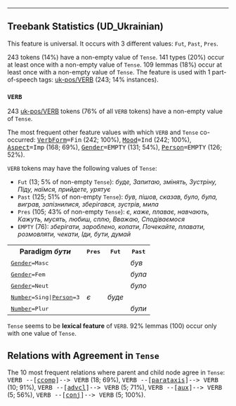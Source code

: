 

--------------------------------------------------------------------------------

## Treebank Statistics (UD_Ukrainian)

This feature is universal.
It occurs with 3 different values: `Fut`, `Past`, `Pres`.

243 tokens (14%) have a non-empty value of `Tense`.
141 types (20%) occur at least once with a non-empty value of `Tense`.
109 lemmas (18%) occur at least once with a non-empty value of `Tense`.
The feature is used with 1 part-of-speech tags: [uk-pos/VERB]() (243; 14% instances).

### `VERB`

243 [uk-pos/VERB]() tokens (76% of all `VERB` tokens) have a non-empty value of `Tense`.

The most frequent other feature values with which `VERB` and `Tense` co-occurred: <tt><a href="VerbForm.html">VerbForm</a>=Fin</tt> (242; 100%), <tt><a href="Mood.html">Mood</a>=Ind</tt> (242; 100%), <tt><a href="Aspect.html">Aspect</a>=Imp</tt> (168; 69%), <tt><a href="Gender.html">Gender</a>=EMPTY</tt> (131; 54%), <tt><a href="Person.html">Person</a>=EMPTY</tt> (126; 52%).

`VERB` tokens may have the following values of `Tense`:

* `Fut` (13; 5% of non-empty `Tense`): <em>буде, Запитаю, змінять, Зустріну, Піду, наїмся, прийдете, урятує</em>
* `Past` (125; 51% of non-empty `Tense`): <em>був, пішов, сказав, було, була, виграв, запізнилися, зберігався, зустрів, мила</em>
* `Pres` (105; 43% of non-empty `Tense`): <em>є, каже, плаває, навчають, Кажуть, мусять, любиш, сплю, Вважаю, Сподіваємося</em>
* `EMPTY` (76): <em>зберігати, зароблено, копати, Почекайте, плавати, розмовляти, чекати, Іди, бути, думай</em>

<table>
  <tr><th>Paradigm <i>бути</i></th><th><tt>Pres</tt></th><th><tt>Fut</tt></th><th><tt>Past</tt></th></tr>
  <tr><td><tt><a href="Gender.html">Gender</a>=Masc</tt></td><td></td><td></td><td><em>був</em></td></tr>
  <tr><td><tt><a href="Gender.html">Gender</a>=Fem</tt></td><td></td><td></td><td><em>була</em></td></tr>
  <tr><td><tt><a href="Gender.html">Gender</a>=Neut</tt></td><td></td><td></td><td><em>було</em></td></tr>
  <tr><td><tt><a href="Number.html">Number</a>=Sing|<a href="Person.html">Person</a>=3</tt></td><td><em>є</em></td><td><em>буде</em></td><td></td></tr>
  <tr><td><tt><a href="Number.html">Number</a>=Plur</tt></td><td></td><td></td><td><em>були</em></td></tr>
</table>

`Tense` seems to be **lexical feature** of `VERB`. 92% lemmas (100) occur only with one value of `Tense`.

## Relations with Agreement in `Tense`

The 10 most frequent relations where parent and child node agree in `Tense`:
<tt>VERB --[<a href="../dep/ccomp.html">ccomp</a>]--> VERB</tt> (18; 69%),
<tt>VERB --[<a href="../dep/parataxis.html">parataxis</a>]--> VERB</tt> (10; 91%),
<tt>VERB --[<a href="../dep/advcl.html">advcl</a>]--> VERB</tt> (5; 71%),
<tt>VERB --[<a href="../dep/aux.html">aux</a>]--> VERB</tt> (5; 56%),
<tt>VERB --[<a href="../dep/conj.html">conj</a>]--> VERB</tt> (5; 100%).

